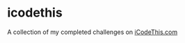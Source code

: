 # icodethis
A collection of my completed challenges on [iCodeThis.com](https://icodethis.com/Vellbear)
